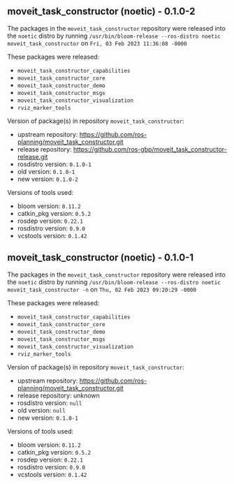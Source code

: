 ## moveit_task_constructor (noetic) - 0.1.0-2

The packages in the `moveit_task_constructor` repository were released into the `noetic` distro by running `/usr/bin/bloom-release --ros-distro noetic moveit_task_constructor` on `Fri, 03 Feb 2023 11:36:08 -0000`

These packages were released:
- `moveit_task_constructor_capabilities`
- `moveit_task_constructor_core`
- `moveit_task_constructor_demo`
- `moveit_task_constructor_msgs`
- `moveit_task_constructor_visualization`
- `rviz_marker_tools`

Version of package(s) in repository `moveit_task_constructor`:

- upstream repository: https://github.com/ros-planning/moveit_task_constructor.git
- release repository: https://github.com/ros-gbp/moveit_task_constructor-release.git
- rosdistro version: `0.1.0-1`
- old version: `0.1.0-1`
- new version: `0.1.0-2`

Versions of tools used:

- bloom version: `0.11.2`
- catkin_pkg version: `0.5.2`
- rosdep version: `0.22.1`
- rosdistro version: `0.9.0`
- vcstools version: `0.1.42`


## moveit_task_constructor (noetic) - 0.1.0-1

The packages in the `moveit_task_constructor` repository were released into the `noetic` distro by running `/usr/bin/bloom-release --ros-distro noetic moveit_task_constructor -n` on `Thu, 02 Feb 2023 09:20:29 -0000`

These packages were released:
- `moveit_task_constructor_capabilities`
- `moveit_task_constructor_core`
- `moveit_task_constructor_demo`
- `moveit_task_constructor_msgs`
- `moveit_task_constructor_visualization`
- `rviz_marker_tools`

Version of package(s) in repository `moveit_task_constructor`:

- upstream repository: https://github.com/ros-planning/moveit_task_constructor.git
- release repository: unknown
- rosdistro version: `null`
- old version: `null`
- new version: `0.1.0-1`

Versions of tools used:

- bloom version: `0.11.2`
- catkin_pkg version: `0.5.2`
- rosdep version: `0.22.1`
- rosdistro version: `0.9.0`
- vcstools version: `0.1.42`


